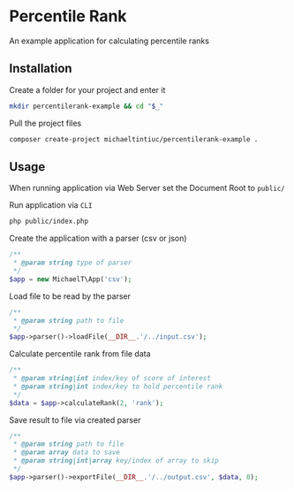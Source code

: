 # Percentile Rank
An example application for calculating percentile ranks

## Installation

Create a folder for your project and enter it

```bash
mkdir percentilerank-example && cd "$_"
```

Pull the project files
```bash
composer create-project michaeltintiuc/percentilerank-example .
```

## Usage

When running application via Web Server set the Document Root to `public/`

Run application via `CLI`

```bash
php public/index.php
```

Create the application with a parser (csv or json)

```php
/**
 * @param string type of parser
 */
$app = new MichaelT\App('csv');
```

Load file to be read by the parser

```php
/**
 * @param string path to file
 */
$app->parser()->loadFile(__DIR__.'/../input.csv');
```

Calculate percentile rank from file data

```php
/**
 * @param string|int index/key of score of interest
 * @param string|int index/key to hold percentile rank
 */
$data = $app->calculateRank(2, 'rank');
```

Save result to file via created parser

```php
/**
 * @param string path to file
 * @param array data to save
 * @param string|int|array key/index of array to skip
 */
$app->parser()->exportFile(__DIR__.'/../output.csv', $data, 0);
```
